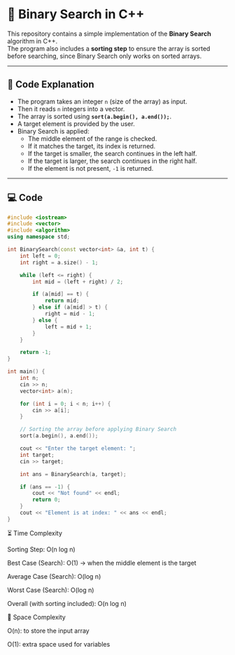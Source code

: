 # 🔎 Binary Search in C++

This repository contains a simple implementation of the **Binary Search** algorithm in C++.  
The program also includes a **sorting step** to ensure the array is sorted before searching, since Binary Search only works on sorted arrays.

---

## 📌 Code Explanation
- The program takes an integer `n` (size of the array) as input.  
- Then it reads `n` integers into a vector.  
- The array is sorted using **`sort(a.begin(), a.end());`**.  
- A target element is provided by the user.  
- Binary Search is applied:
  - The middle element of the range is checked.
  - If it matches the target, its index is returned.
  - If the target is smaller, the search continues in the left half.
  - If the target is larger, the search continues in the right half.
  - If the element is not present, `-1` is returned.  

---

## 💻 Code

```cpp
#include <iostream>
#include <vector>
#include <algorithm>
using namespace std;

int BinarySearch(const vector<int> &a, int t) {
    int left = 0;
    int right = a.size() - 1;

    while (left <= right) {
        int mid = (left + right) / 2;

        if (a[mid] == t) {
            return mid;
        } else if (a[mid] > t) {
            right = mid - 1;
        } else {
            left = mid + 1;
        }
    }

    return -1;
}

int main() {
    int n;
    cin >> n;
    vector<int> a(n);

    for (int i = 0; i < n; i++) {
        cin >> a[i];
    }

    // Sorting the array before applying Binary Search
    sort(a.begin(), a.end());

    cout << "Enter the target element: ";
    int target;
    cin >> target;

    int ans = BinarySearch(a, target);

    if (ans == -1) {
        cout << "Not found" << endl;
        return 0;
    }
    cout << "Element is at index: " << ans << endl;
}

```

⏳ Time Complexity

Sorting Step: O(n log n)

Best Case (Search): O(1) → when the middle element is the target

Average Case (Search): O(log n)

Worst Case (Search): O(log n)

Overall (with sorting included): O(n log n)

💾 Space Complexity

O(n): to store the input array

O(1): extra space used for variables